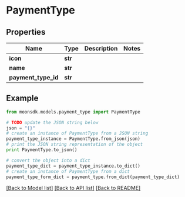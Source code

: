 # PaymentType


## Properties

Name | Type | Description | Notes
------------ | ------------- | ------------- | -------------
**icon** | **str** |  | 
**name** | **str** |  | 
**payment_type_id** | **str** |  | 

## Example

```python
from moonsdk.models.payment_type import PaymentType

# TODO update the JSON string below
json = "{}"
# create an instance of PaymentType from a JSON string
payment_type_instance = PaymentType.from_json(json)
# print the JSON string representation of the object
print PaymentType.to_json()

# convert the object into a dict
payment_type_dict = payment_type_instance.to_dict()
# create an instance of PaymentType from a dict
payment_type_form_dict = payment_type.from_dict(payment_type_dict)
```
[[Back to Model list]](../README.md#documentation-for-models) [[Back to API list]](../README.md#documentation-for-api-endpoints) [[Back to README]](../README.md)


